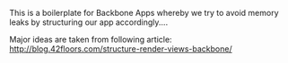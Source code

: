 
This is a boilerplate for Backbone Apps whereby we try to avoid memory leaks by structuring our app accordingly....

Major ideas are taken from following article: http://blog.42floors.com/structure-render-views-backbone/
